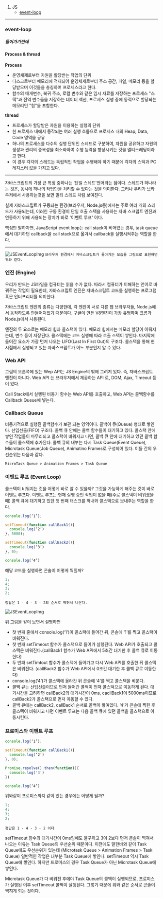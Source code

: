1. JS
   - [event-loop](#event-loop)

---

### event-loop

##### 들어가기전에

#### Process & thread

**Process**

- 운영체제로부터 자원을 할당받는 작업의 단위
- 디스크로부터 메모리에 적재되어 운영체제로부터 주소 공간, 파일, 메모리 등을 할당받으며 이것들을 총칭하여 프로세스라고 한다.
- 함수의 매개변수, 복귀 주소, 로컬 변수와 같은 임시 자료를 저장하는 프로세스 "스택"과 전역 변수들을 저장하는 데이터 섹션, 프로세스 실행 중에 동적으로 할당되는 메모리인 "힙"을 포함한다.

**thread**

- 프로세스가 할당받은 자원을 이용하는 실행의 단위
- 한 프로세스 내에서 동작되는 여러 실행 흐름으로 프로세스 내의 Heap, Data, Code 영역을 공유
- 하나의 프로세스를 다수의 실행 단위인 스레드로 구분하여, 자원을 공유하고 자원의 생성과 관리의 중복성을 최소화하여 수행 능력을 향상시키는 것을 멀티스레딩이라고 한다.
- 이 경우 각각의 스레드는 독립적인 작업을 수행해야 하기 때문에 각자의 스택과 PC 레지스터 값을 가지고 있다.

---

자바스크립트의 가장 큰 특징 중하나는 ‘단일 스레드'언어라는 점이다. 스레드가 하나라는 것은, 동시에 하나의 작업만을 처리할 수 있다는 것을 의미한다. 그러나 우리가 브라우저에서 사용하는것을 보면 멀티 스레드 처럼 보여진다.

실제 자바스크립트가 구동되는 환경(브라우저, Node.js등)에서는 주로 여러 개의 스레드가 사용되는데, 이러한 구동 환경이 단일 호출 스택을 사용하는 자바 스크립트 엔진과 연동하기 위해 사용되는 장치가 바로 '이벤트 루프' 이다.

핵심만 말하자면, JavaScript event loop는 call stack이 비어있는 경우, task queue에서 대기하던 callback을 call stack으로 옮겨서 callback을 실행시켜주는 역할을 한다.

---

![JSEventLoopImg](https://img1.daumcdn.net/thumb/R1280x0/?scode=mtistory2&fname=https%3A%2F%2Fblog.kakaocdn.net%2Fdn%2FEzg2O%2FbtrySN8VT1f%2FYpK0kBgNB2rXLCuMqNDDZK%2Fimg.png)
`브라우저 환경에서 자바스크립트가 돌아가는 모습을 그림으로 표현하면 위와 같다.`

### 엔진 (Engine)

우리가 만드는 JS파일을 컴퓨터는 읽을 수가 없다. 따라서 컴퓨터가 이해하는 언어로 바꿔주는 작업이 필요한데, 자바스크립트 엔진은 자바스크립트 코드를 실행하는 프로그램 혹은 인터프리터를 의미한다.

자바스크립트 엔진의 종류는 다양한데, 각 엔진이 서로 다른 웹 브라우저들, Node.js에서 동작하도록 만들어져있기 때문이다. 구글이 만든 V8엔진이 가장 유명하며 크롬과 Node.js에서 사용된다.

엔진의 두 요소로는 메모리 힙과 콜스택이 있다. 메모리 힙에서는 메모리 할당이 이뤄지는데, 변수 등이 저장된다. 콜스택에는 코드 실행에 따라 호출 스택이 쌓인다. 마지막에 들어간 요소가 가장 먼저 나오는 LIFO(Last In First Out)의 구조다. 콜스택을 통해 현 시점에서 실행되고 있는 자바스크립트가 어느 부분인지 알 수 있다.

### Web API

그림의 오른쪽에 있는 Wep API는 JS Engine의 밖에 그려져 있다. 즉, 자바스크립트 엔진이 아니다. Web API 는 브라우저에서 제공하는 API 로, DOM, Ajax, Timeout 등이 있다.

Call Stack에서 실행된 비동기 함수는 Web API를 호출하고, Web API는 콜백함수를 Callback Queue에 넣는다.

### Callback Queue

비동기적으로 실행된 콜백함수가 보관 되는 영역이다. 콜백이 큐(Queue) 형태로 쌓인다. 선입선출(FIFO) 구조다. 콜백 큐 안에는 콜백 함수들이 대기하고 있다. 콜스택 안에 쌓인 작업들이 마무리되고 콜스택이 비워지고 나면, 콜백 큐 안에 대기하고 있던 콜백 함수들이 콜스택에 추가된다. 콜백 큐의 내부는 다시 Task Queue(Event Queue), Microtask Queue(Job Queue), Animatino Frames로 구성되어 있다. 이들 간의 우선순위는 다음과 같다.

`MicroTask Queue > Animation Frames > Task Queue`

### 이벤트 루프 (Event Loop)

콜스택이 비워지는 것을 어떻게 바로 알 수 있을까? 그것을 가능하게 해주는 것이 바로 이벤트 루프다. 이벤트 루프는 현재 실행 중인 작업이 없을 때(주로 콜스택이 비워졌을 때) 콜백 큐에 대기하고 있던 첫 번째 태스크를 꺼내와 콜스택으로 보내주는 역할을 한다.

```js
console.log(‘1’);

setTimeout(function callBack1(){
  console.log(‘2’)
}, 5000);

setTimeout(function callBack2(){
  console.log(‘3’)
}, 0);

console.log(‘4’)
```

해당 코드를 실행하면 콘솔이 어떻게 찍힐까?

```js
1;
4;
3;
2;
```

`정답은 1 - 4 - 3 - 2의 순서로 찍혀서 나온다.`

![JSEventLoopImg](https://img1.daumcdn.net/thumb/R1280x0/?scode=mtistory2&fname=https%3A%2F%2Fblog.kakaocdn.net%2Fdn%2FEzg2O%2FbtrySN8VT1f%2FYpK0kBgNB2rXLCuMqNDDZK%2Fimg.png)

위 그림을 같이 보면서 설명하면

- 첫 번째 줄에서 console.log(‘1’)이 콜스택에 들어간 뒤, 콘솔에 ‘1’를 찍고 콜스택이 비워진다.
- 첫 번째 setTimeout 함수가 콜스택으로 들어가 실행된다. Web API가 호출되고 콜스택은 비워진다.(callBack1 함수가 Web API에서 5초간 대기한 후 콜백 큐로 이동한다)
- 두 번째 setTimtout 함수가 콜스택에 들어가고 다시 Web API를 호출한 뒤 콜스택은 비워진다. (callBack2 함수가 Web API에서 0초간 대기한 후 콜백 큐로 이동한다)
- console.log(‘4’)가 콜스택에 올라간 뒤 콘솔에 ‘4’를 찍고 콜스택을 비운다.
- 콜백 큐는 선입선출이므로 먼저 들어간 콜백이 먼저 콜스택으로 이동하게 된다. 대기시간을 고려하면 callBack2의 대기시간이 0ms, cacllBack1이 5000ms이므로 callBack2가 콜스택으로 먼저 이동할 수 있다.
- 콜백 큐에는 callBack2, callBack1 순서로 콜백이 쌓여있다. ‘4’가 콘솔에 찍힌 후 콜스택이 비워지고 나면 이벤트 루프는 다음 콜백 큐에 있던 콜백을 콜스택으로 이동시킨다.

### 프로미스와 이벤트 루프

```js
console.log(‘1’);

setTimeout(function callBack1(){
  console.log(‘2’)
}, 0);

Promise.resolve().then(function(){
  console.log('3')
})

console.log(‘4’)
```

위와같이 프로미스까지 같이 있는 경우에는 어떻게 될까?

```js
1;
4;
3;
2;
```

`정답은 1 - 4 - 3 - 2 이다`

setTimeout 함수의 대기시간이 0ms임에도 불구하고 3이 2보다 먼저 콘솔이 찍혀서 나오는 이유는 Task Queue의 우선순위 때문이다. 이전에도 말한바와 같이 Task Queue에도 우선순위가 있는데 (Microtask Queue > Animation Frames > Task Queue) 일반적인 작업은 대부분 Task Queue에 쌓인다. setTimeout 역시 Task Queue에 쌓인다. 하지만 프로미스의 경우 Task Queue가 아닌 Microtask Queue에 쌓인다.

Microtask Queue가 다 비워진 후에야 Task Queue의 콜백이 실행되므로, 프로미스가 실행된 이후 setTimeout 콜백이 실행된다. 그렇기 때문에 위와 같은 순서로 콘솔이 찍히게 되는 것이다.
